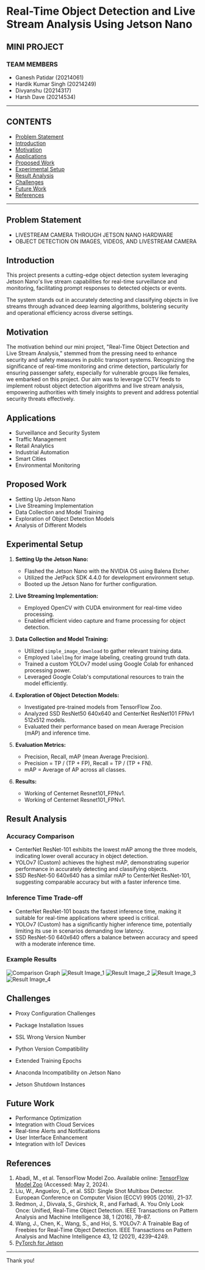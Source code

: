 # Real-Time Object Detection and Live Stream Analysis Using Jetson Nano

## MINI PROJECT

### TEAM MEMBERS
- Ganesh Patidar (20214061)
- Hardik Kumar Singh (20214249)
- Divyanshu (20214317)
- Harsh Dave (20214534)

---

## CONTENTS
- [Problem Statement](#problem-statement)
- [Introduction](#introduction)
- [Motivation](#motivation)
- [Applications](#applications)
- [Proposed Work](#proposed-work)
- [Experimental Setup](#experimental-setup)
- [Result Analysis](#result-analysis)
- [Challenges](#challenges)
- [Future Work](#future-work)
- [References](#references)

---

## Problem Statement
- LIVESTREAM CAMERA THROUGH JETSON NANO HARDWARE
- OBJECT DETECTION ON IMAGES, VIDEOS, AND LIVESTREAM CAMERA

## Introduction
This project presents a cutting-edge object detection system leveraging Jetson Nano's live stream capabilities for real-time surveillance and monitoring, facilitating prompt responses to detected objects or events.

The system stands out in accurately detecting and classifying objects in live streams through advanced deep learning algorithms, bolstering security and operational efficiency across diverse settings.

## Motivation
The motivation behind our mini project, "Real-Time Object Detection and Live Stream Analysis," stemmed from the pressing need to enhance security and safety measures in public transport systems. Recognizing the significance of real-time monitoring and crime detection, particularly for ensuring passenger safety, especially for vulnerable groups like females, we embarked on this project. Our aim was to leverage CCTV feeds to implement robust object detection algorithms and live stream analysis, empowering authorities with timely insights to prevent and address potential security threats effectively.

## Applications
- Surveillance and Security System
- Traffic Management
- Retail Analytics
- Industrial Automation
- Smart Cities
- Environmental Monitoring

## Proposed Work
- Setting Up Jetson Nano
- Live Streaming Implementation
- Data Collection and Model Training
- Exploration of Object Detection Models
- Analysis of Different Models

## Experimental Setup
1. **Setting Up the Jetson Nano:**
   - Flashed the Jetson Nano with the NVIDIA OS using Balena Etcher.
   - Utilized the JetPack SDK 4.4.0 for development environment setup.
   - Booted up the Jetson Nano for further configuration.

2. **Live Streaming Implementation:**
   - Employed OpenCV with CUDA environment for real-time video processing.
   - Enabled efficient video capture and frame processing for object detection.

3. **Data Collection and Model Training:**
   - Utilized `simple_image_download` to gather relevant training data.
   - Employed `labelImg` for image labeling, creating ground truth data.
   - Trained a custom YOLOv7 model using Google Colab for enhanced processing power.
   - Leveraged Google Colab's computational resources to train the model efficiently.

4. **Exploration of Object Detection Models:**
   - Investigated pre-trained models from TensorFlow Zoo.
   - Analyzed SSD ResNet50 640x640 and CenterNet ResNet101 FPNv1 512x512 models.
   - Evaluated their performance based on mean Average Precision (mAP) and inference time.

5. **Evaluation Metrics:**
   - Precision, Recall, mAP (mean Average Precision).
   - Precision = TP / (TP + FP), Recall = TP / (TP + FN).
   - mAP = Average of AP across all classes.

6. **Results:**
   - Working of Centernet Resnet101_FPNv1.
   - Working of Centernet Resnet101_FPNv1.

## Result Analysis
### Accuracy Comparison
- CenterNet ResNet-101 exhibits the lowest mAP among the three models, indicating lower overall accuracy in object detection.
- YOLOv7 (Custom) achieves the highest mAP, demonstrating superior performance in accurately detecting and classifying objects.
- SSD ResNet-50 640x640 has a similar mAP to CenterNet ResNet-101, suggesting comparable accuracy but with a faster inference time.

### Inference Time Trade-off
- CenterNet ResNet-101 boasts the fastest inference time, making it suitable for real-time applications where speed is critical.
- YOLOv7 (Custom) has a significantly higher inference time, potentially limiting its use in scenarios demanding low latency.
- SSD ResNet-50 640x640 offers a balance between accuracy and speed with a moderate inference time.

### Example Results
![Comparison Graph](https://github.com/Hardik-111/livestream_object_detection/assets/89783619/801819ba-2871-4f6b-8425-f33bab728d98)
![Result Image_1](https://github.com/Hardik-111/livestream_object_detection/assets/89783619/97cc35d7-9780-44a0-89d6-f23a6198ab97)
![Result Image_2](https://github.com/Hardik-111/livestream_object_detection/assets/89783619/b056f45f-4228-430f-8a54-67c2858e3232)
![Result Image_3](https://github.com/Hardik-111/livestream_object_detection/assets/89783619/e6c20bff-9184-4b23-92a8-c9f266b7d69c)
![Result Image_4](https://github.com/Hardik-111/livestream_object_detection/assets/89783619/b43ee2dd-9ef5-426a-a1b1-efff22b16faa)


## Challenges
- Proxy Configuration Challenges
- Package Installation Issues

- SSL Wrong Version Number
- Python Version Compatibility
- Extended Training Epochs
- Anaconda Incompatibility on Jetson Nano
- Jetson Shutdown Instances

## Future Work
- Performance Optimization
- Integration with Cloud Services
- Real-time Alerts and Notifications
- User Interface Enhancement
- Integration with IoT Devices

## References
1. Abadi, M., et al. TensorFlow Model Zoo. Available online: [TensorFlow Model Zoo](https://github.com/tensorflow/models) (Accessed: May 2, 2024).
2. Liu, W., Anguelov, D., et al. SSD: Single Shot Multibox Detector. European Conference on Computer Vision (ECCV) 9905 (2016), 21–37.
3. Redmon, J., Divvala, S., Girshick, R., and Farhadi, A. You Only Look Once: Unified, Real-Time Object Detection. IEEE Transactions on Pattern Analysis and Machine Intelligence 38, 1 (2016), 78–87.
4. Wang, J., Chen, K., Wang, S., and Hoi, S. YOLOv7: A Trainable Bag of Freebies for Real-Time Object Detection. IEEE Transactions on Pattern Analysis and Machine Intelligence 43, 12 (2021), 4239–4249.
5. [PyTorch for Jetson](https://forums.developer.nvidia.com/t/pytorch-for-jetson/72048)

---

Thank you!
